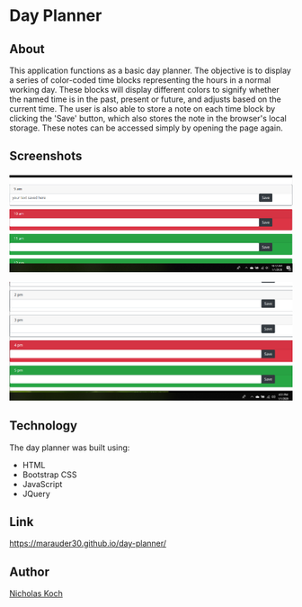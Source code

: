 # Day Planner

## About

This application functions as a basic day planner. The objective is to display a series of color-coded time blocks representing the hours in a normal working day. These blocks will display different colors to signify whether the named time is in the past, present or future, and adjusts based on the current time. The user is also able to store a note on each time block by clicking the 'Save' button, which also stores the note in the browser's local storage. These notes can be accessed simply by opening the page again. 


## Screenshots

![](assets/dayplanner4.png)

![](assets/dayplanner5.png)

## Technology

The day planner was built using:

- HTML 
- Bootstrap CSS
- JavaScript
- JQuery

## Link

https://marauder30.github.io/day-planner/

## Author

[Nicholas Koch](https://marauder30.github.io/)